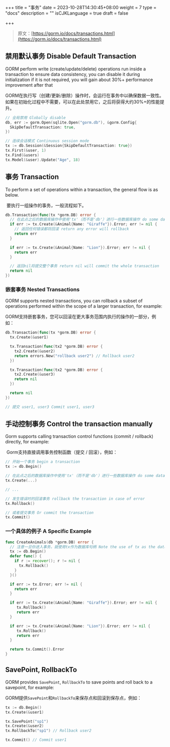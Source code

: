 +++
title = "事务"
date = 2023-10-28T14:30:45+08:00
weight = 7
type = "docs"
description = ""
isCJKLanguage = true
draft = false

+++

> 原文：[https://gorm.io/docs/transactions.html](https://gorm.io/docs/transactions.html)

## 禁用默认事务 Disable Default Transaction

GORM perform write (create/update/delete) operations run inside a transaction to ensure data consistency, you can disable it during initialization if it is not required, you will gain about 30%+ performance improvement after that

​	GORM在执行写（创建/更新/删除）操作时，会运行在事务中以确保数据一致性。如果在初始化过程中不需要，可以在此处禁用它，之后将获得大约30%+的性能提升。

``` go
// 全局禁用 Globally disable
db, err := gorm.Open(sqlite.Open("gorm.db"), &gorm.Config{
  SkipDefaultTransaction: true,
})

// 连续会话模式 Continuous session mode
tx := db.Session(&Session{SkipDefaultTransaction: true})
tx.First(&user, 1)
tx.Find(&users)
tx.Model(&user).Update("Age", 18)
```

## 事务 Transaction

To perform a set of operations within a transaction, the general flow is as below.

​	要执行一组操作的事务，一般流程如下。

``` go
db.Transaction(func(tx *gorm.DB) error {
  // 在此点之后的数据库操作中使用'tx'（而不是'db'）进行一些数据库操作 do some database operations in the transaction (use 'tx' from this point, not 'db')
  if err := tx.Create(&Animal{Name: "Giraffe"}).Error; err != nil {
    // 返回任何错误都将回滚 return any error will rollback
    return err
  }

  if err := tx.Create(&Animal{Name: "Lion"}).Error; err != nil {
    return err
  }

  // 返回nil将提交整个事务 return nil will commit the whole transaction
  return nil
})
```

### 嵌套事务 Nested Transactions

GORM supports nested transactions, you can rollback a subset of operations performed within the scope of a larger transaction, for example:

​	GORM支持嵌套事务，您可以回滚在更大事务范围内执行的操作的一部分，例如：

``` go
db.Transaction(func(tx *gorm.DB) error {
  tx.Create(&user1)

  tx.Transaction(func(tx2 *gorm.DB) error {
    tx2.Create(&user2)
    return errors.New("rollback user2") // Rollback user2
  })

  tx.Transaction(func(tx2 *gorm.DB) error {
    tx2.Create(&user3)
    return nil
  })

  return nil
})

// 提交 user1, user3 Commit user1, user3
```

## 手动控制事务 Control the transaction manually

Gorm supports calling transaction control functions (commit / rollback) directly, for example:

​	Gorm支持直接调用事务控制函数（提交 / 回滚），例如：

``` go
// 开始一个事务 begin a transaction
tx := db.Begin()

// 在此点之后的数据库操作中使用'tx'（而不是'db'）进行一些数据库操作 do some database operations in the transaction (use 'tx' from this point, not 'db')
tx.Create(...)

// ...

// 发生错误时的回滚事务 rollback the transaction in case of error
tx.Rollback()

// 或者提交事务 Or commit the transaction
tx.Commit()
```

### 一个具体的例子  A Specific Example

``` go
func CreateAnimals(db *gorm.DB) error {
  // 注意一旦你进入事务，就使用tx作为数据库句柄 Note the use of tx as the database handle once you are within a transaction
  tx := db.Begin()
  defer func() {
    if r := recover(); r != nil {
      tx.Rollback()
    }
  }()

  if err := tx.Error; err != nil {
    return err
  }

  if err := tx.Create(&Animal{Name: "Giraffe"}).Error; err != nil {
     tx.Rollback()
     return err
  }

  if err := tx.Create(&Animal{Name: "Lion"}).Error; err != nil {
     tx.Rollback()
     return err
  }

  return tx.Commit().Error
}
```

## SavePoint, RollbackTo

GORM provides `SavePoint`, `RollbackTo` to save points and roll back to a savepoint, for example:

​	GORM提供`SavePoint`和`RollbackTo`来保存点和回滚到保存点，例如：

``` go
tx := db.Begin()
tx.Create(&user1)

tx.SavePoint("sp1")
tx.Create(&user2)
tx.RollbackTo("sp1") // Rollback user2

tx.Commit() // Commit user1
```